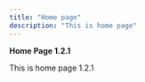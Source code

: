 ```yaml
---
title: "Home page"
description: "This is home page"
---
```

**Home Page 1.2.1**

This is home page 1.2.1

